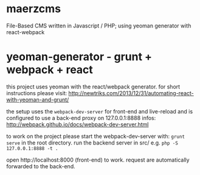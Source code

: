 # maerzcms
File-Based CMS written in Javascript / PHP; using yeoman generator with react-webpack

# yeoman-generator - grunt + webpack + react
this project uses yeoman with the react/webpack generator. for short instructions please visit: http://newtriks.com/2013/12/31/automating-react-with-yeoman-and-grunt/

the setup uses the ```webpack-dev-server``` for front-end and live-reload and is configured to use a back-end proxy on 127.0.0.1:8888
infos: http://webpack.github.io/docs/webpack-dev-server.html

to work on the project please start the webpack-dev-server with:
```grunt serve``` in the root directory.
run the backend server in src/ e.g. ```php -S 127.0.0.1:8888 -t .```

open http://localhost:8000 (front-end) to work. request are automatically forwarded to the back-end.

